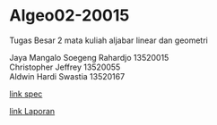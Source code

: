 # Algeo02-20015

Tugas Besar 2 mata kuliah aljabar linear dan geometri

Jaya Mangalo Soegeng Rahardjo 13520015\
Christopher Jeffrey 13520055\
Aldwin Hardi Swastia 13520167

[link spec](https://docs.google.com/document/d/1wXEgLpmd67_ACy9lpMzE8IBJ5L3XB73EzVbzfl9h-gU/edit)

[link Laporan](https://docs.google.com/document/d/1ccxIizQ1kxOZ_77abrzS7cuJyHvNskznfEHE8YVTvEs/edit?usp=sharing)
